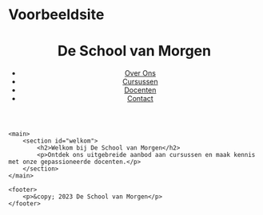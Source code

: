# Voorbeeldsite
<!DOCTYPE html>
<html lang="nl">
<head>
    <meta charset="UTF-8">
    <meta name="viewport" content="width=device-width, initial-scale=1.0">
    <title>De School van Morgen</title>
    <link rel="stylesheet" href="styles.css">
</head>
<body>
    <header>
        <h1>De School van Morgen</h1>
        <nav>
            <ul>
                <li><a href="over-ons.html">Over Ons</a></li>
                <li><a href="cursussen.html">Cursussen</a></li>
                <li><a href="docenten.html">Docenten</a></li>
                <li><a href="contact.html">Contact</a></li>
            </ul>
        </nav>
    </header>

    <main>
        <section id="welkom">
            <h2>Welkom bij De School van Morgen</h2>
            <p>Ontdek ons uitgebreide aanbod aan cursussen en maak kennis met onze gepassioneerde docenten.</p>
        </section>
    </main>

    <footer>
        <p>&copy; 2023 De School van Morgen</p>
    </footer>
</body>
</html>

